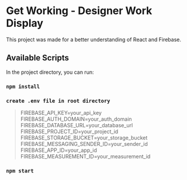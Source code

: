 # Get Working - Designer Work Display 

This project was made for a better understanding of React and Firebase. 

## Available Scripts

In the project directory, you can run:

### `npm install`

### `create .env file in root directory`

>FIREBASE_API_KEY=your_api_key
>FIREBASE_AUTH_DOMAIN=your_auth_domain
>FIREBASE_DATABASE_URL=your_database_url
>FIREBASE_PROJECT_ID=your_project_id
>FIREBASE_STORAGE_BUCKET=your_storage_bucket
>FIREBASE_MESSAGING_SENDER_ID=your_sender_id
>FIREBASE_APP_ID=your_app_id
>FIREBASE_MEASUREMENT_ID=your_measurement_id

### `npm start`

